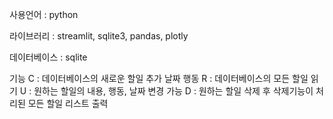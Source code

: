 사용언어 : python

라이브러리 : streamlit, sqlite3, pandas, plotly

데이터베이스 : sqlite

기능
C : 데이터베이스의 새로운 할일 추가 날짜 행동
R : 데이터베이스의 모든 할일 읽기
U : 원하는 할일의 내용, 행동, 날짜 변경 가능
D : 원하는 할일 삭제 후 삭제기능이 처리된 모든 할일 리스트 출력
